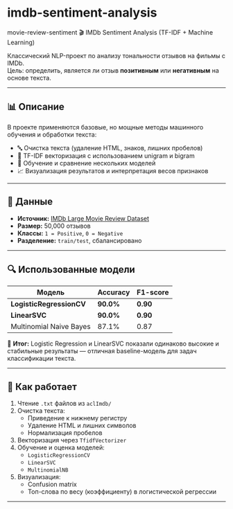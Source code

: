 # imdb-sentiment-analysis
movie-review-sentiment
🎬 IMDb Sentiment Analysis (TF-IDF + Machine Learning)

Классический NLP-проект по анализу тональности отзывов на фильмы с IMDb.  
Цель: определить, является ли отзыв **позитивным** или **негативным** на основе текста.

---

## 📊 Описание

В проекте применяются базовые, но мощные методы машинного обучения и обработки текста:

- 🔤 Очистка текста (удаление HTML, знаков, лишних пробелов)
- 🧠 TF-IDF векторизация с использованием unigram и bigram
- 🤖 Обучение и сравнение нескольких моделей
- 📈 Визуализация результатов и интерпретация весов признаков

---

## 📁 Данные

- **Источник:** [IMDb Large Movie Review Dataset](https://ai.stanford.edu/~amaas/data/sentiment/)
- **Размер:** 50,000 отзывов
- **Классы:** `1 = Positive`, `0 = Negative`
- **Разделение:** `train/test`, сбалансировано

---

## 🔍 Использованные модели

| Модель                  | Accuracy | F1-score |
|-------------------------|----------|----------|
| **LogisticRegressionCV**| **90.0%**| **0.90** |
| **LinearSVC**           | **90.0%**| **0.90** |
| Multinomial Naive Bayes | 87.1%    | 0.87     |

📌 **Итог:** Logistic Regression и LinearSVC показали одинаково высокие и стабильные результаты — отличная baseline-модель для задач классификации текста.

---

## 🧠 Как работает

1. Чтение `.txt` файлов из `aclImdb/`
2. Очистка текста:
   - Приведение к нижнему регистру
   - Удаление HTML и лишних символов
   - Нормализация пробелов
3. Векторизация через `TfidfVectorizer`
4. Обучение и оценка моделей:
   - `LogisticRegressionCV`
   - `LinearSVC`
   - `MultinomialNB`
5. Визуализация:
   - Confusion matrix
   - Топ-слова по весу (коэффициенту) в логистической регрессии

---

